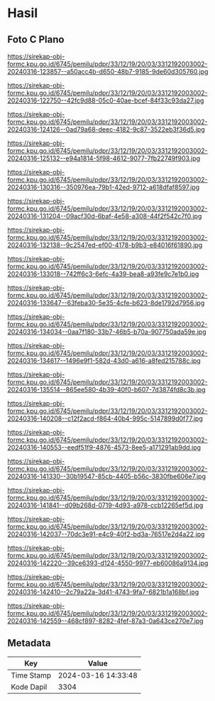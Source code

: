 # Hasil

## Foto C Plano

https://sirekap-obj-formc.kpu.go.id/6745/pemilu/pdpr/33/12/19/20/03/3312192003002-20240316-123857--a50acc4b-d650-48b7-9185-9de60d305760.jpg

https://sirekap-obj-formc.kpu.go.id/6745/pemilu/pdpr/33/12/19/20/03/3312192003002-20240316-122750--42fc9d88-05c0-40ae-bcef-84f33c93da27.jpg

https://sirekap-obj-formc.kpu.go.id/6745/pemilu/pdpr/33/12/19/20/03/3312192003002-20240316-124126--0ad79a68-deec-4182-9c87-3522eb3f36d5.jpg

https://sirekap-obj-formc.kpu.go.id/6745/pemilu/pdpr/33/12/19/20/03/3312192003002-20240316-125132--e94a1814-5f98-4612-9077-7fb22749f903.jpg

https://sirekap-obj-formc.kpu.go.id/6745/pemilu/pdpr/33/12/19/20/03/3312192003002-20240316-130316--350976ea-79b1-42ed-9712-a618dfaf8597.jpg

https://sirekap-obj-formc.kpu.go.id/6745/pemilu/pdpr/33/12/19/20/03/3312192003002-20240316-131204--09acf30d-6baf-4e58-a308-44f2f542c7f0.jpg

https://sirekap-obj-formc.kpu.go.id/6745/pemilu/pdpr/33/12/19/20/03/3312192003002-20240316-132138--9c2547ed-ef00-4178-b9b3-e84016f61890.jpg

https://sirekap-obj-formc.kpu.go.id/6745/pemilu/pdpr/33/12/19/20/03/3312192003002-20240316-133018--742ff6c3-6efc-4a39-bea8-a93fe9c7e1b0.jpg

https://sirekap-obj-formc.kpu.go.id/6745/pemilu/pdpr/33/12/19/20/03/3312192003002-20240316-133647--63feba30-5e35-4cfe-b623-8de1792d7956.jpg

https://sirekap-obj-formc.kpu.go.id/6745/pemilu/pdpr/33/12/19/20/03/3312192003002-20240316-134034--0aa7f180-33b7-46b5-b70a-907750ada59e.jpg

https://sirekap-obj-formc.kpu.go.id/6745/pemilu/pdpr/33/12/19/20/03/3312192003002-20240316-134617--1496e9f1-582d-43d0-a616-a8fed215788c.jpg

https://sirekap-obj-formc.kpu.go.id/6745/pemilu/pdpr/33/12/19/20/03/3312192003002-20240316-135514--865ee580-4b39-40f0-b607-7d3874fd8c3b.jpg

https://sirekap-obj-formc.kpu.go.id/6745/pemilu/pdpr/33/12/19/20/03/3312192003002-20240316-140208--c12f2acd-f864-40b4-995c-5147899d0f77.jpg

https://sirekap-obj-formc.kpu.go.id/6745/pemilu/pdpr/33/12/19/20/03/3312192003002-20240316-140553--eedf51f9-4876-4573-8ee5-a171291ab9dd.jpg

https://sirekap-obj-formc.kpu.go.id/6745/pemilu/pdpr/33/12/19/20/03/3312192003002-20240316-141330--30b19547-85cb-4405-b56c-3830fbe606e7.jpg

https://sirekap-obj-formc.kpu.go.id/6745/pemilu/pdpr/33/12/19/20/03/3312192003002-20240316-141841--d09b268d-0719-4d93-a978-ccb12265ef5d.jpg

https://sirekap-obj-formc.kpu.go.id/6745/pemilu/pdpr/33/12/19/20/03/3312192003002-20240316-142037--70dc3e91-e4c9-40f2-bd3a-76517e2d4a22.jpg

https://sirekap-obj-formc.kpu.go.id/6745/pemilu/pdpr/33/12/19/20/03/3312192003002-20240316-142220--39ce6393-d124-4550-9977-eb60086a9134.jpg

https://sirekap-obj-formc.kpu.go.id/6745/pemilu/pdpr/33/12/19/20/03/3312192003002-20240316-142410--2c79a22a-3d41-4743-9fa7-6821b1a168bf.jpg

https://sirekap-obj-formc.kpu.go.id/6745/pemilu/pdpr/33/12/19/20/03/3312192003002-20240316-142559--468cf897-8282-4fef-87a3-0a643ce270e7.jpg


## Metadata

| Key        | Value               |
| ---------- | ------------------- |
| Time Stamp | 2024-03-16 14:33:48 |
| Kode Dapil | 3304                |



